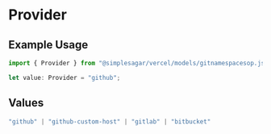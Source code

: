 # Provider

## Example Usage

```typescript
import { Provider } from "@simplesagar/vercel/models/gitnamespacesop.js";

let value: Provider = "github";
```

## Values

```typescript
"github" | "github-custom-host" | "gitlab" | "bitbucket"
```